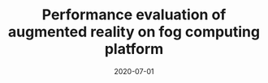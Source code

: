 ---
title: "Performance evaluation of augmented reality on fog computing platform"
collection: publications
permalink: /publication/2020-07-01-performance-evaluation-of-augmented-reality-on-fog-computing-platform
category: "Journal Articles"
date: 2020-07-01
venue: 'International Journal of Computer Science and Trends and Technology'
slidesurl: ''  # Add URL if slides or presentation materials are available
paperurl: 'https://www.researchgate.net/profile/Kinan-Abbas/publication/342130548_Performance_Evaluation_of_Augmented_Reality_on_Fog_Computing_Platform/links/5ee3897492851ce9e7dce0b0/Performance-Evaluation-of-Augmented-Reality-on-Fog-Computation-Platform.pdf'
citation: 'Abbas, Kinan Nabeh, and Ahmad, Ahmad Saker. (2020). &quot;Performance evaluation of augmented reality on fog computing platform.&quot; <i>International Journal of Computer Science and Trends and Technology</i>, 8(3), pp. 57-63. Available at: https://www.researchgate.net/profile/Kinan-Abbas/publication/342130548_Performance_Evaluation_of_Augmented_Reality_on_Fog_Computing_Platform/links/5ee3897492851ce9e7dce0b0/Performance-Evaluation-of-Augmented-Reality-on-Fog-Computing-Platform.pdf.'
---